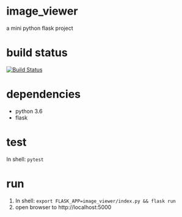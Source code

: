 # image_viewer
a mini python flask project

# build status
[![Build Status](https://travis-ci.com/nzey/image_viewer.svg?token=hs3nHzpSFSHJCaWMmmbs&branch=master)](https://travis-ci.com/nzey/image_viewer)

# dependencies
- python 3.6
- flask

# test
In shell: `pytest`

# run
1) In shell: `export FLASK_APP=image_viewer/index.py && flask run`
2) open browser to http://localhost:5000